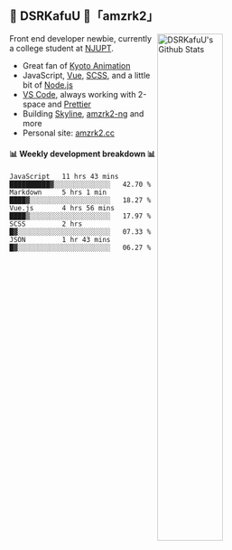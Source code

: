 ## 🍥 DSRKafuU 🍥「amzrk2」

<img align="right" alt="DSRKafuU's Github Stats" width="48%" src="https://github-readme-stats.vercel.app/api?username=amzrk2&count_private=true&show_icons=true&title_color=7793cc&icon_color=7793cc&text_color=595858&bg_color=ffffff" />

Front end developer newbie, currently a college student at [NJUPT](https://www.njupt.edu.cn/).

- Great fan of [Kyoto Animation](https://www.kyotoanimation.co.jp/)
- JavaScript, [Vue](https://vuejs.org/), [SCSS](https://sass-lang.com/), and a little bit of [Node.js](https://nodejs.org/)
- [VS Code](https://code.visualstudio.com), always working with 2-space and [Prettier](https://prettier.io/)
- Building [Skyline](https://github.com/amzrk2/skyline-overlay), [amzrk2-ng](https://github.com/amzrk2/amzrk2-ng) and more
- Personal site: [amzrk2.cc](https://amzrk2.cc/)

#### :bar_chart: Weekly development breakdown :bar_chart:

<!--START_SECTION:waka-->
```text
JavaScript   11 hrs 43 mins  ██████████▓░░░░░░░░░░░░░░   42.70 % 
Markdown     5 hrs 1 min     ████▓░░░░░░░░░░░░░░░░░░░░   18.27 % 
Vue.js       4 hrs 56 mins   ████▒░░░░░░░░░░░░░░░░░░░░   17.97 % 
SCSS         2 hrs           █▓░░░░░░░░░░░░░░░░░░░░░░░   07.33 % 
JSON         1 hr 43 mins    █▓░░░░░░░░░░░░░░░░░░░░░░░   06.27 % 
```
<!--END_SECTION:waka-->
